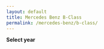 ```yaml
---
layout: default
title: Mercedes Benz B-Class
permalink: /mercedes-benz/b-class/
---
```

**Select year**

